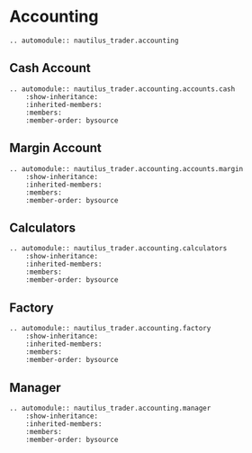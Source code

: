# Accounting

```{eval-rst}
.. automodule:: nautilus_trader.accounting
```

## Cash Account

```{eval-rst}
.. automodule:: nautilus_trader.accounting.accounts.cash
    :show-inheritance:
    :inherited-members:
    :members:
    :member-order: bysource
```

## Margin Account

```{eval-rst}
.. automodule:: nautilus_trader.accounting.accounts.margin
    :show-inheritance:
    :inherited-members:
    :members:
    :member-order: bysource
```

## Calculators

```{eval-rst}
.. automodule:: nautilus_trader.accounting.calculators
    :show-inheritance:
    :inherited-members:
    :members:
    :member-order: bysource
```

## Factory

```{eval-rst}
.. automodule:: nautilus_trader.accounting.factory
    :show-inheritance:
    :inherited-members:
    :members:
    :member-order: bysource
```

## Manager

```{eval-rst}
.. automodule:: nautilus_trader.accounting.manager
    :show-inheritance:
    :inherited-members:
    :members:
    :member-order: bysource
```
